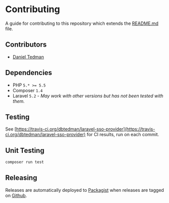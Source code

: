 
# Contributing

A guide for contributing to this repository which extends the [README.md](README.md) file. 

## Contributors

* [Daniel Tedman](https://danieltedman.com)

## Dependencies

* PHP `5.* >= 5.5`
* Composer `1.4`
* Laravel `5.2` - *May work with other versions but has not been tested with them.*

## Testing

See [https://travis-ci.org/dbtedman/laravel-sso-provider](https://travis-ci.org/dbtedman/laravel-sso-provider) for CI results, run on each commit.

## Unit Testing

```bash
composer run test
```

## Releasing

Releases are automatically deployed to [Packagist](https://packagist.org/packages/dbtedman/laravel-sso-provider) when releases are tagged on [Github](https://github.com/dbtedman/laravel-sso-provider).
